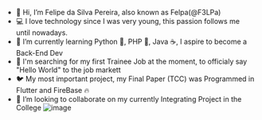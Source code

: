 - 👋 Hi, I’m Felipe da Silva Pereira, also known as Felpa(@F3LPa)
- 💻 I love technology since I was very young, this passion follows me until nowadays.
- 🌱 I’m currently learning Python 🐍, PHP 🐘, Java ☕, I aspire to become a Back-End Dev
- 💼 I'm searching for my first Trainee Job at the moment, to officialy say "Hello World" to the job markett
- 🐦 My most important project, my Final Paper (TCC) was Programmed in Flutter and FireBase 🔥
- 💞️ I’m looking to collaborate on my currently Integrating Project in the College
![image](https://img.shields.io/badge/Dart-0175C2?style=for-the-badge&logo=dart&logoColor=white)
